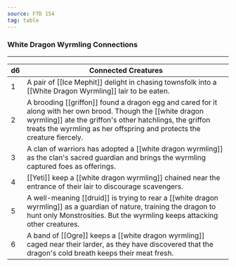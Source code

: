 ```yaml
---
source: FTD 154
tag: table
---
```


### White Dragon Wyrmling Connections
---
|d6|Connected Creatures|
|----|------------|
|1|A pair of [[Ice Mephit]] delight in chasing townsfolk into a [[White Dragon Wyrmling]] lair to be eaten.|
|2|A brooding [[griffon]] found a dragon egg and cared for it along with her own brood. Though the [[white dragon wyrmling]] ate the griffon's other hatchlings, the griffon treats the wyrmling as her offspring and protects the creature fiercely.|
|3|A clan of warriors has adopted a [[white dragon wyrmling]] as the clan's sacred guardian and brings the wyrmling captured foes as offerings.|
|4|[[Yeti]] keep a [[white dragon wyrmling]] chained near the entrance of their lair to discourage scavengers.|
|5|A well-meaning [[druid]] is trying to rear a [[white dragon wyrmling]] as a guardian of nature, training the dragon to hunt only Monstrosities. But the wyrmling keeps attacking other creatures.|
|6|A band of [[Ogre]] keeps a [[white dragon wyrmling]] caged near their larder, as they have discovered that the dragon's cold breath keeps their meat fresh.|
